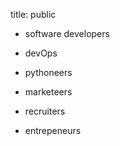 title: public

<ul class="pt-5 row justify-content-center">
<li>
    <p>software developers</p>
</li>
<li>
    <p>devOps</p>
</li>
<li>
    <p>pythoneers</p>
</li>
<li>
    <p>marketeers</p>
</li>
<li>
    <p>recruiters</p>
</li>
<li>
    <p>entrepeneurs</p>
</li>
</ul>

